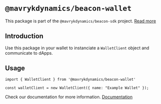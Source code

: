 # `@mavrykdynamics/beacon-wallet`

This package is part of the `@mavrykdynamics/beacon-sdk` project. [Read more](https://github.com/mavryk-network/beacon-sdk)

## Introduction

Use this package in your wallet to instanciate a `WalletClient` object and communicate to dApps.

## Usage

```
import { WalletClient } from '@mavrykdynamics/beacon-wallet'

const walletClient = new WalletClient({ name: "Example Wallet" });
```

Check our documentation for more information. [Documentation](https://docs.walletbeacon.io)
